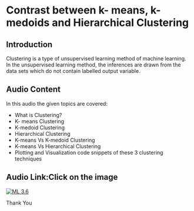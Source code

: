 # **Contrast between k- means, k- medoids and Hierarchical Clustering**

## **Introduction**
Clustering is a type of unsupervised learning method of machine learning. In the unsupervised learning method, the inferences are drawn from the data sets which do not contain labelled output variable. 

## **Audio Content**

In this audio the given topics are covered:
* What is Clustering?
* K- means Clustering
* K-medoid Clustering
* Hierarchical Clustering
* K-means Vs K-medoid Clustering
* K-means Vs Hierarchical Clustering
* Plotting and Visualization code snippets of these 3 clustering techniques

## **Audio Link:Click on the image**

[![ML 3.6](https://github.com/tavneetgill/winter-of-contributing/blob/Machine_Learning/Machine_Learning/Unsupervised_Machine_Learning/Assets/Clustering_types.png)](https://drive.google.com/drive/folders/14SxEy7aEPYVqQpGSpH_J3NsQ9HiEzmIK?usp=sharing)

Thank You
